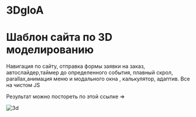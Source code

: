 # 3DgloA

<h1>Шаблон сайта по 3D моделированию</h1>
<p>Навигация по сайту, отправка формы заявки на заказ, автослайдер,таймер до определенного события, плавный скрол, parallax,анимация меню и модального окна , калькулятор, адаптив. Все на чистом JS</p>
<p>Результат можно постореть по этой ссылке =></p>
<a href="#"></a>
<img src="https://encrypted-tbn0.gstatic.com/images?q=tbn:ANd9GcTMNVe207F-EIrTnHRbx6d8GTOvnxnctZ9xMg&usqp=CAU" alt="3d" />
<img src="https://encrypted-tbn0.gstatic.com/images?q=tbn:ANd9GcTtevsbYUqZ_ZGUbPWUvT0TsoZ7KACfJq7bFA&usqp=CAU" alt="" />
